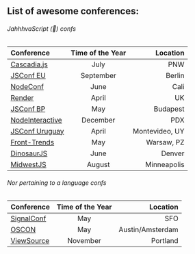 ## List of awesome conferences:

###### JahhhvaScript (:maple_leaf:) confs

| Conference | Time of the Year | Location |
| :------------ |:---------------:| -----:|
| [Cascadia.js](https://twitter.com/cascadiajs) | July | PNW |
| [JSConf EU](https://twitter.com/jsconfeu) | September | Berlin |
| [NodeConf](https://twitter.com/nodeconf) | June | Cali |
| [Render](https://twitter.com/render_conf)| April | UK |
| [JSConf BP](https://twitter.com/jsconfbp) | May | Budapest |
| [NodeInteractive](http://events.linuxfoundation.org/events/node-interactive) | December | PDX |
| [JSConf Uruguay](https://jsconf.uy/talks) | April | Montevideo, UY | 
| [Front-Trends](https://2016.front-trends.com/speaking-at-front-trends/) | May | Warsaw, PZ | 
| [DinosaurJS](http://dinosaurjs.org/) | June | Denver |
| [MidwestJS](http://midwestjs.com/) | August | Minneapolis |

###### Nor pertaining to a language confs 

| Conference | Time of the Year | Location |
| :------------ |:---------------:| -----:|
| [SignalConf](https://twitter.com/signalconf) | May | SFO |
| [OSCON](https://twitter.com/oscon) | May | Austin/Amsterdam |
| [ViewSource](https://viewsourceconf.org/) | November | Portland |
